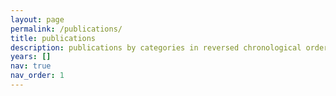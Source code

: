 ```yaml
---
layout: page
permalink: /publications/
title: publications
description: publications by categories in reversed chronological order. generated by jekyll-scholar.
years: []
nav: true
nav_order: 1
---
```

<!-- _pages/publications.md -->

